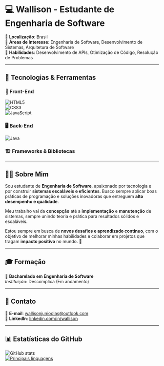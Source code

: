 # 💻 Wallison - Estudante de Engenharia de Software  

🔹 **Localização**: Brasil  
🔹 **Áreas de Interesse**: Engenharia de Software, Desenvolvimento de Sistemas, Arquitetura de Software  
🔹 **Habilidades**: Desenvolvimento de APIs, Otimização de Código, Resolução de Problemas  

---

## 🚀 Tecnologias & Ferramentas  

### 🎨 Front-End  
![HTML5](https://img.shields.io/badge/HTML5-E34F26?style=for-the-badge&logo=html5&logoColor=white)  
![CSS3](https://img.shields.io/badge/CSS3-1572B6?style=for-the-badge&logo=css3&logoColor=white)  
![JavaScript](https://img.shields.io/badge/JavaScript-F7DF1E?style=for-the-badge&logo=javascript&logoColor=black)  

### 🖥️ Back-End  
![Java](https://img.shields.io/badge/Java-007396?style=for-the-badge&logo=java&logoColor=white)  

### 🏗️ Frameworks & Bibliotecas  

---

## 👨‍💻 Sobre Mim  

Sou estudante de **Engenharia de Software**, apaixonado por tecnologia e por construir **sistemas escaláveis e eficientes**. Busco sempre aplicar boas práticas de programação e soluções inovadoras que entreguem **alto desempenho e qualidade**.  

Meu trabalho vai da **concepção** até a **implementação** e **manutenção** de sistemas, sempre unindo teoria e prática para resultados sólidos e escaláveis.  

Estou sempre em busca de **novos desafios e aprendizado contínuo**, com o objetivo de melhorar minhas habilidades e colaborar em projetos que tragam **impacto positivo** no mundo. 🌱  

---

## 🎓 Formação  

🔹 **Bacharelado em Engenharia de Software**  
  *Instituição*: Descomplica (Em andamento)  

---

## 📩 Contato  

📧 **E-mail**: [wallisonjuniodias@outlook.com](mailto:wallisonjuniodias@outlook.com)  
🔗 **LinkedIn**: [linkedin.com/in/wallison](https://www.linkedin.com/in/wallison)  

---

## 📊 Estatísticas do GitHub  

![GitHub stats](https://github-readme-stats.vercel.app/api?username=WalliCode&show_icons=true&hide_title=true&count_private=true&hide=prs&theme=tokyonight)  
[![Principais linguagens](https://github-readme-stats.vercel.app/api/top-langs/?username=WalliCode&layout=compact&theme=tokyonight)](https://github.com/anuraghazra/github-readme-stats)  
